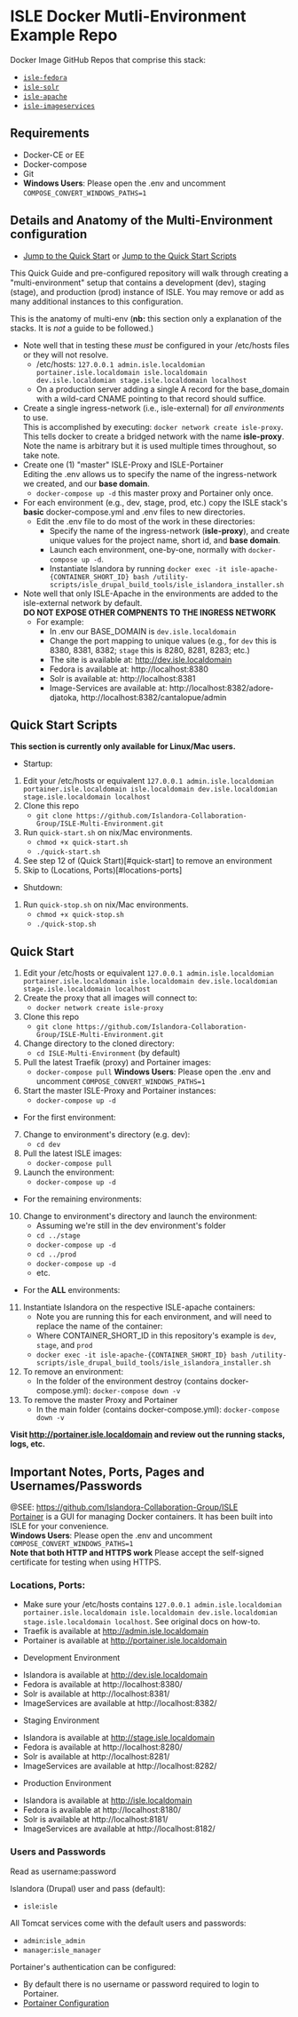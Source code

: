 # ISLE Docker Mutli-Environment Example Repo

Docker Image GitHub Repos that comprise this stack: 
 - [`isle-fedora`](https://github.com/Islandora-Collaboration-Group/isle-fedora/)
 - [`isle-solr`](https://github.com/Islandora-Collaboration-Group/isle-solr/)
 - [`isle-apache`](https://github.com/Islandora-Collaboration-Group/isle-apache/)
 - [`isle-imageservices`](https://github.com/Islandora-Collaboration-Group/isle-imageservices/)

## Requirements  
* Docker-CE or EE
* Docker-compose
* Git
* **Windows Users**: Please open the .env and uncomment `COMPOSE_CONVERT_WINDOWS_PATHS=1`

## Details and Anatomy of the Multi-Environment configuration
* [Jump to the Quick Start](#quick-start) or [Jump to the Quick Start Scripts](#quick-start-scripts)

This Quick Guide and pre-configured repository will walk through creating a "multi-environment" setup that contains a development (dev), staging (stage), and production (prod) instance of ISLE.
You may remove or add as many additional instances to this configuration.  

This is the anatomy of multi-env (**nb:** this section only a explanation of the stacks. It is _not_ a guide to be followed.)
- Note well that in testing these _must_ be configured in your /etc/hosts files or they will not resolve.
  - /etc/hosts: `127.0.0.1 admin.isle.localdomian portainer.isle.localdomain isle.localdomain dev.isle.localdomian stage.isle.localdomain localhost`
  - On a production server adding a single A record for the base_domain with a wild-card CNAME pointing to that record should suffice.
- Create a single ingress-network (i.e., isle-external) for _all environments_ to use.  
  This is accomplished by executing: `docker network create isle-proxy`.  
  This tells docker to create a bridged network with the name **isle-proxy**. Note the name is arbitrary but it is used multiple times throughout, so take note.
- Create one (1) "master" ISLE-Proxy and ISLE-Portainer  
  Editing the .env allows us to specify the name of the ingress-network we created, and our **base domain**.
  - `docker-compose up -d` this master proxy and Portainer only once.
- For each environment (e.g., dev, stage, prod, etc.) copy the ISLE stack's **basic** docker-compose.yml and .env files to new directories.
  - Edit the .env file to do most of the work in these directories:
    - Specify the name of the ingress-network (**isle-proxy**), and create unique values for the project name, short id, and **base domain**.
    - Launch each environment, one-by-one, normally with `docker-compose up -d`.
    - Instantiate Islandora by running  `docker exec -it isle-apache-{CONTAINER_SHORT_ID} bash /utility-scripts/isle_drupal_build_tools/isle_islandora_installer.sh`
- Note well that only ISLE-Apache in the environments are added to the isle-external network by default.  
  **DO NOT EXPOSE OTHER COMPNENTS TO THE INGRESS NETWORK**
  - For example:
    - In .env our BASE_DOMAIN is `dev.isle.localdomain`
    - Change the port mapping to unique values (e.g., for `dev` this is 8380, 8381, 8382; `stage` this is 8280, 8281, 8283; etc.)
    - The site is available at: http://dev.isle.localdomain
    - Fedora is available at: http://localhost:8380
    - Solr is available at: http://localhost:8381
    - Image-Services are available at: http://localhost:8382/adore-djatoka, http://localhost:8382/cantalopue/admin

## Quick Start Scripts
**This section is currently only available for Linux/Mac users.**
- Startup:
1. Edit your /etc/hosts or equivalent
`127.0.0.1 admin.isle.localdomian portainer.isle.localdomain isle.localdomain dev.isle.localdomian stage.isle.localdomain localhost`
2. Clone this repo 
    - `git clone https://github.com/Islandora-Collaboration-Group/ISLE-Multi-Environment.git` 
3. Run `quick-start.sh` on nix/Mac environments.
    - `chmod +x quick-start.sh`
    - `./quick-start.sh`
4. See step 12 of (Quick Start)[#quick-start] to remove an environment
5. Skip to (Locations, Ports)[#locations-ports]

- Shutdown:
1. Run `quick-stop.sh` on nix/Mac environments.
    - `chmod +x quick-stop.sh`
    - `./quick-stop.sh`

## Quick Start
1. Edit your /etc/hosts or equivalent
`127.0.0.1 admin.isle.localdomian portainer.isle.localdomain isle.localdomain dev.isle.localdomian stage.isle.localdomain localhost`
2. Create the proxy that all images will connect to: 
    - `docker network create isle-proxy`
3. Clone this repo 
    - `git clone https://github.com/Islandora-Collaboration-Group/ISLE-Multi-Environment.git` 
4. Change directory to the cloned directory:
    - `cd ISLE-Multi-Environment` (by default)
5. Pull the latest Traefik (proxy) and Portainer images:
    - `docker-compose pull`
**Windows Users**: Please open the .env and uncomment `COMPOSE_CONVERT_WINDOWS_PATHS=1`  
6. Start the master ISLE-Proxy and Portainer instances:
    - `docker-compose up -d`  
* For the first environment:
7. Change to environment's directory (e.g. dev):
    - `cd dev`
8. Pull the latest ISLE images:
    - `docker-compose pull`
9. Launch the environment:
    - `docker-compose up -d`  
* For the remaining environments:
10. Change to environment's directory and launch the environment:
    * Assuming we're still in the dev environment's folder 
    - `cd ../stage`
    - `docker-compose up -d`
    - `cd ../prod`
    - `docker-compose up -d`
    - etc.  
* For the **ALL** environments:
11. Instantiate Islandora on the respective ISLE-apache containers:
    - Note you are running this for each environment, and will need to replace the name of the container:
    - Where CONTAINER_SHORT_ID in this repository's example is `dev`, `stage`, and `prod`
    - `docker exec -it isle-apache-{CONTAINER_SHORT_ID} bash /utility-scripts/isle_drupal_build_tools/isle_islandora_installer.sh`
12. To remove an environment:
    - In the folder of the environment destroy (contains docker-compose.yml): `docker-compose down -v`
13. To remove the master Proxy and Portainer
    - In the main folder (contains docker-compose.yml): `docker-compose down -v`


**Visit http://portainer.isle.localdomain and review out the running stacks, logs, etc.**

## Important Notes, Ports, Pages and Usernames/Passwords
@SEE: https://github.com/Islandora-Collaboration-Group/ISLE  
[Portainer](https://portainer.io/) is a GUI for managing Docker containers. It has been built into ISLE for your convenience.  
**Windows Users**: Please open the .env and uncomment `COMPOSE_CONVERT_WINDOWS_PATHS=1`  
**Note that both HTTP and HTTPS work** Please accept the self-signed certificate for testing when using HTTPS.

### Locations, Ports:
* Make sure your /etc/hosts contains `127.0.0.1 admin.isle.localdomian portainer.isle.localdomain isle.localdomain dev.isle.localdomian stage.isle.localdomain localhost`. See original docs on how-to.
* Traefik is available at http://admin.isle.localdomain
* Portainer is available at http://portainer.isle.localdomain
- Development Environment
* Islandora is available at http://dev.isle.localdomain
* Fedora is available at http://localhost:8380/
* Solr is available at http://localhost:8381/
* ImageServices are available at http://localhost:8382/
- Staging Environment
* Islandora is available at http://stage.isle.localdomain
* Fedora is available at http://localhost:8280/
* Solr is available at http://localhost:8281/
* ImageServices are available at http://localhost:8282/
- Production Environment
* Islandora is available at http://isle.localdomain
* Fedora is available at http://localhost:8180/
* Solr is available at http://localhost:8181/
* ImageServices are available at http://localhost:8182/

### Users and Passwords
Read as username:password

Islandora (Drupal) user and pass (default):
 * `isle`:`isle`

All Tomcat services come with the default users and passwords:
* `admin`:`isle_admin`
* `manager`:`isle_manager`

Portainer's authentication can be configured: 
* By default there is no username or password required to login to Portainer.
* [Portainer Configuration](https://portainer.readthedocs.io/en/stable/configuration.html)
